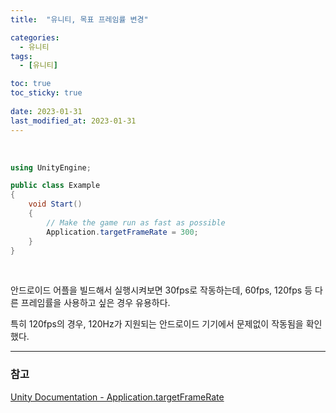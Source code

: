 ```yaml
---
title:  "유니티, 목표 프레임률 변경"

categories:
  - 유니티
tags:
  - [유니티]

toc: true
toc_sticky: true
 
date: 2023-01-31
last_modified_at: 2023-01-31
---
```


<br/>

```cs
using UnityEngine;

public class Example
{
    void Start()
    {
        // Make the game run as fast as possible
        Application.targetFrameRate = 300;
    }
}
```

<br/>

안드로이드 어플을 빌드해서 실행시켜보면 30fps로 작동하는데, 60fps, 120fps 등 다른 프레임률을 사용하고 싶은 경우 유용하다.  

특히 120fps의 경우, 120Hz가 지원되는 안드로이드 기기에서 문제없이 작동됨을 확인했다.  

---
<h3><b>참고</b></h3>

[Unity Documentation - Application.targetFrameRate](https://docs.unity3d.com/ScriptReference/Application-targetFrameRate.html)